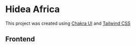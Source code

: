 # Hidea Africa

This project was created using [Chakra UI](https://chakra-ui.com/) and [Tailwind CSS](https://tailwindcss.com/)

## Frontend

